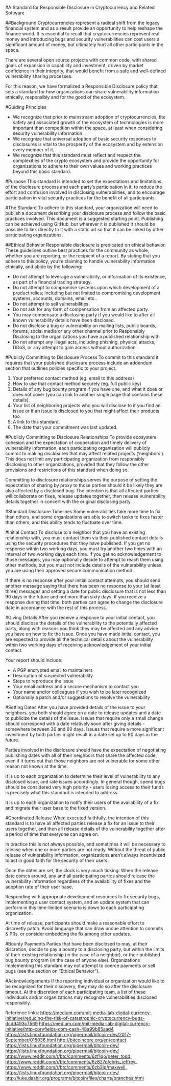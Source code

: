 #A Standard for Responsible Disclosure in Cryptocurrency and Related Software

##Background
Cryptocurrencies represent a radical shift from the legacy financial system and as a result provide an opportunity to help reshape the finance world. It is essential to recall that cryptocurrencies represent real money and introducing bugs and security vulnerabilities can cost users a significant amount of money, but ultimately hurt all other participants in the space.

There are several open source projects with common code, with shared goals of expansion in capability and investment, driven by market confidence in their integrity, that would benefit from a safe and well-defined vulnerability sharing processes.

For this reason, we have formalized a Responsible Disclosure policy that sets a standard for how organizations can share vulnerability information ethically, responsibly and for the good of the ecosystem.

#Guiding Principles
- We recognize that prior to mainstream adoption of cryptocurrencies, the safety and associated growth of the ecosystem of technologies is more important than competition within the space, at least when considering security vulnerability information.
- We recognize that universal adoption of basic security responses to disclosures is vital to the prosperity of the ecosystem and by extension every member of it.
- We recognize that this standard must reflect and respect the complexities of the crypto ecosystem and provide the opportunity for organizations to adhere to their own values and working practices beyond this basic standard.

#Purpose
This standard is intended to set the expectations and limitations of the disclosure process and each party’s participation in it, to reduce the effort and confusion involved in disclosing vulnerabilities, and to encourage participation in vital security practices for the benefit of all participants.

#The Standard
To adhere to this standard, your organization will need to publish a document describing your disclosure process and follow the basic practices involved. This document is a suggested starting point. Publishing can be achieved using GitHub, but wherever it is published it should be possible to link directly to it with a static url so that it can be linked by other participating organizations. 

##Ethical Behavior
Responsible disclosure is predicated on ethical behavior. These guidelines outline best practices for the community as whole, whether you are reporting, or the recipient of a report. By stating that you adhere to this policy, you’re claiming to handle vulnerability information ethically, and abide by the following:

- Do not attempt to leverage a vulnerability, or information of its existence, as part of a financial trading strategy.
- Do not attempt to compromise systems upon which development of a product relies; including but not limited to compromising development systems, accounts, domains, email etc..
- Do not attempt to sell vulnerabilities.
- Do not ask for any form of compensation from an affected party.
- You may compensate a disclosing party if you would like to after all known vulnerability details have been disclosed.
- Do not disclose a bug or vulnerability on mailing lists, public boards, forums, social media or any other channel prior to Responsibly Disclosing to the organizations you have a published relationship with
- Do not attempt any illegal acts, including phishing, physical attacks, DDoS, or any attempt to gain access without authorization

#Publicly Committing to Disclosure Process
To commit to this standard it requires that your published disclosure process include an addendum section that outlines policies specific to your project.

1. Your preferred contact method (eg. email to this address)
2. How to use that contact method securely (eg. full public key)
3. Details of any bug bounty program if you have one, and what it does or does not cover (you can link to another single page that contains these details).
4. Your list of neighboring projects who you will disclose to if you find an issue or if an issue is disclosed to you that might affect their products too.
5. A link to this standard.
6. The date that your commitment was last updated.

#Publicly Committing to Disclosure Relationships
To provide ecosystem cohesion and the expectation of cooperation and timely delivery of vulnerability information, each participating organization will publicly commit to making disclosures that may affect related projects (‘neighbors’). This does not limit any participating organization from responsibly disclosing to other organizations, provided that they follow the other provisions and restrictions of this standard when doing so.

Committing to disclosure relationships serves the purpose of setting the expectation of sharing by proxy to those parties should it be likely they are also affected by a disclosed bug. The intention is that all affected parties will collaborate on fixes, release updates together, then release vulnerability details together in concert with the original disclosing party.

#Standard Disclosure Timelines
Some vulnerabilities take more time to fix than others, and some organizations are able to switch tasks to fixes faster than others, and this ability tends to fluctuate over time.

#Initial Contact
To disclose to a neighbor that you have an existing relationship with, you must contact them via their published contact details using the security procedures that they have published. If you get no response within two working days, you must try another two times with an interval of two working days each time. If you get no acknowledgement to those messages, you may optionally decide to attempt to reach them using other methods, but you must not include details of the vulnerability unless you are using their approved secure communication method.

If there is no response after your initial contact attempts, you should send another message saying that there has been no response to your (at least three) messages and setting a date for public disclosure that is not less than 90 days in the future and not more than sixty days. If you receive a response during that time, both parties can agree to change the disclosure date in accordance with the rest of this process.

#Giving Details
After you receive a response to your initial contact, you should disclose the details of the vulnerability to the potentially affected party, along with reasons you think they may be affected and any advice you have on how to fix the issue.
Once you have made initial contact, you are expected to provide all the technical details about the vulnerability within two working days of receiving acknowledgement of your initial contact.

Your report should include:
- A PGP encrypted email to maintainers
- Description of suspected vulnerability
- Steps to reproduce the issue
- Your email address and a secure mechanism to contact you
- Your name and/or colleagues if you wish to be later recognized
- Optionally a patch and/or suggestions to resolve the vulnerability

#Setting Dates
After you have provided details of the issue to your neighbors, you both should agree on a date to release updates and a date to publicize the details of the issue. Issues that require only a small change should correspond with a date relatively soon after giving details - somewhere between 30 and 60 days. Issues that require a more significant investment by both parties might result in a date set up to 90 days in the future.

Parties involved in the disclosure should have the expectation of negotiating publishing dates with all of their neighbors that share the affected code, even if it turns out that those neighbors are not vulnerable for some other reason not known at the time.

It is up to each organization to determine their level of vulnerability to any disclosed issue, and rate issues accordingly. In general though, spend bugs should be considered very high priority - users losing access to their funds is precisely what this standard is intended to address.

It is up to each organization to notify their users of the availability of a fix and migrate their user base to the fixed version.

#Coordinated Release
When executed faithfully, the intention of this standard is to have all affected parties release a fix for an issue to their users together, and then all release details of the vulnerability together after a period of time that everyone can agree on.

In practice this is not always possible, and sometimes it will be necessary to release when one or more parties are not ready. Without the threat of public release of vulnerability information, organizations aren’t always incentivized to act in good faith for the security of their users.

Once the dates are set, the clock is very much ticking: When the release date comes around, any and all participating parties should release the vulnerability information regardless of the availability of fixes and the adoption rate of their user base.

Responding with appropriate development resources to fix security bugs, implementing a user contact system, and an update system that can perform in this time-limited scenario is down to each participating organization.

At time of release, participants should make a reasonable effort to discreetly patch. Avoid language that can draw undue attention to commits & PRs, or consider embedding the fix among other updates.

#Bounty Payments
Parties that have been disclosed to may, at their discretion, decide to pay a bounty to a disclosing party, but within the limits of their existing relationship (in the case of a neighbor), or their published bug bounty program (in the case of anyone else). Organizations implementing this standard may not attempt to coerce payments or sell bugs (see the section on “Ethical Behavior”). 

#Acknowledgements
If the reporting individual or organization would like to be recognized for their discovery, they may do so after the disclosure timeout. At the discretion of each participating team, a list of these individuals and/or organizations may recognize vulnerabilities disclosed responsibly.

Reference links:
https://medium.com/mit-media-lab-digital-currency-initiative/reducing-the-risk-of-catastrophic-cryptocurrency-bugs-dcdd493c7569
https://medium.com/mit-media-lab-digital-currency-initiative/http-coryfields-com-cash-48a99b85aad4
https://lists.linuxfoundation.org/pipermail/bitcoin-dev/2017-September/015036.html
http://bitcoincore.org/en/contact
https://lists.linuxfoundation.org/pipermail/bitcoin-dev/
https://lists.linuxfoundation.org/pipermail/bitcoin-dev/
https://www.reddit.com/r/btc/comments/6zf1qo/peter_todd_
https://www.reddit.com/r/btc/comments/6z827o/chris_jeffrey_
https://www.reddit.com/r/btc/comments/6zb3lp/maxwell_
https://lists.linuxfoundation.org/pipermail/bitcoin-dev/
http://luke.dashjr.org/programs/bitcoin/files/charts/branches.html



